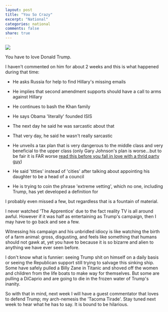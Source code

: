 ```yaml
---
layout: post
title: "You So Crazy"
excerpt: "National"
categories: national
comments: false
share: true
---
```



![](https://1.bp.blogspot.com/-a-9ecn6N3eo/Vuyj1WEZjhI/AAAAAAAAJ60/lMywGQUwfEghJ8pO9pXJ_wEMHr1g_s_jA/s1600/trump%2Bgross.jpg)



You have to love Donald Trump. 



I haven't commented on him for about 2 weeks and this is what happened during that time:

- He asks Russia for help to find Hillary's missing emails

- He implies that second amendment supports should have a call to arms against Hillary

- He continues to bash the Khan family

- He says Obama 'literally' founded ISIS

- The next day he said he was sarcastic about that

- That very day, he said he wasn't really sarcastic

- He unveils a tax plan that is very dangerous to the middle class and very beneficial to the upper class (only Gary Johnson's plan is worse...but to be fair it is FAR worse [read this before you fall in love with a thrid party guy](https://www.thestreet.com/story/13612038/1/if-libertarian-gary-johnson-was-president-here-rsquo-s-what-would-happen-to-the-u-s-economy.html))

- He said 'titties' instead of 'cities' after talking about appointing his daughter to be a head of a council

- He is trying to coin the phrase 'extreme vetting', which no one, including Trump, has yet developed a definition for


I probably even missed a few, but regardless that is a fountain of material.


I never watched 'The Apprentice' due to the fact reality TV is all around awful. However if it was half as entertaining as Trump's campaign, then I may have to go back and see a few.

Witnessing his campaign and his unbridled idiocy is like watching the birth of a farm animal: gross, disgusting, and feels like something that humans should not gawk at, yet you have to because it is so bizarre and alien to anything we have ever seen before.

I don't know what is funnier: seeing Trump shit on himself on a daily basis or seeing the Republican support still trying to salvage this sinking ship. Some have safely pulled a Billy Zane in Titanic and shoved off the women and children from the life boats to make way for themselves. But some are pulling a DiCaprio and are going to die in the frozen water of Trump's inanity.

So with that in mind, next week I will have a guest commentator that loves to defend Trump; my arch-nemesis the 'Tacoma Tirade'. Stay tuned next week to hear what he has to say. It is bound to be hilarious.





